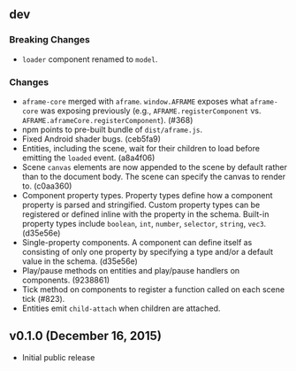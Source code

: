 ## dev

### Breaking Changes

* `loader` component renamed to `model`.

### Changes

* `aframe-core` merged with `aframe`. `window.AFRAME` exposes what `aframe-core` was exposing previously (e.g., `AFRAME.registerComponent` vs.  `AFRAME.aframeCore.registerComponent`). (#368)
* npm points to pre-built bundle of `dist/aframe.js`.
* Fixed Android shader bugs. (ceb5fa9)
* Entities, including the scene, wait for their children to load before emitting the `loaded` event. (a8a4f06)
* Scene `canvas` elements are now appended to the scene by default rather than to the document body. The scene can specify the canvas to render to. (c0aa360)
* Component property types. Property types define how a component property is parsed and stringified. Custom property types can be registered or defined inline with the property in the schema. Built-in property types include `boolean`, `int`, `number`, `selector`, `string`, `vec3`. (d35e56e)
* Single-property components. A component can define itself as consisting of only one property by specifying a type and/or a default value in the schema. (d35e56e)
* Play/pause methods on entities and play/pause handlers on components. (9238861)
* Tick method on components to register a function called on each scene tick (#823).
* Entities emit `child-attach` when children are attached.

## v0.1.0 (December 16, 2015)

* Initial public release
